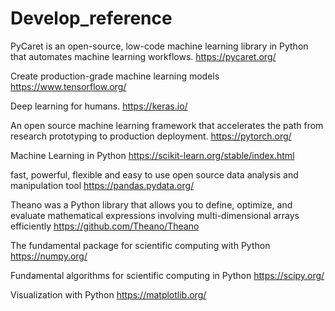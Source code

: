 # Develop_reference

PyCaret is an open-source, low-code machine learning library in Python that automates machine learning workflows.
https://pycaret.org/

Create production-grade machine learning models
https://www.tensorflow.org/

Deep learning for humans.
https://keras.io/

An open source machine learning framework that accelerates the path from research prototyping to production deployment.
https://pytorch.org/

Machine Learning in Python
https://scikit-learn.org/stable/index.html

fast, powerful, flexible and easy to use open source data analysis and manipulation tool
https://pandas.pydata.org/

Theano was a Python library that allows you to define, optimize, and evaluate mathematical expressions involving multi-dimensional arrays efficiently
https://github.com/Theano/Theano

The fundamental package for scientific computing with Python
https://numpy.org/

Fundamental algorithms for scientific computing in Python
https://scipy.org/

Visualization with Python
https://matplotlib.org/
